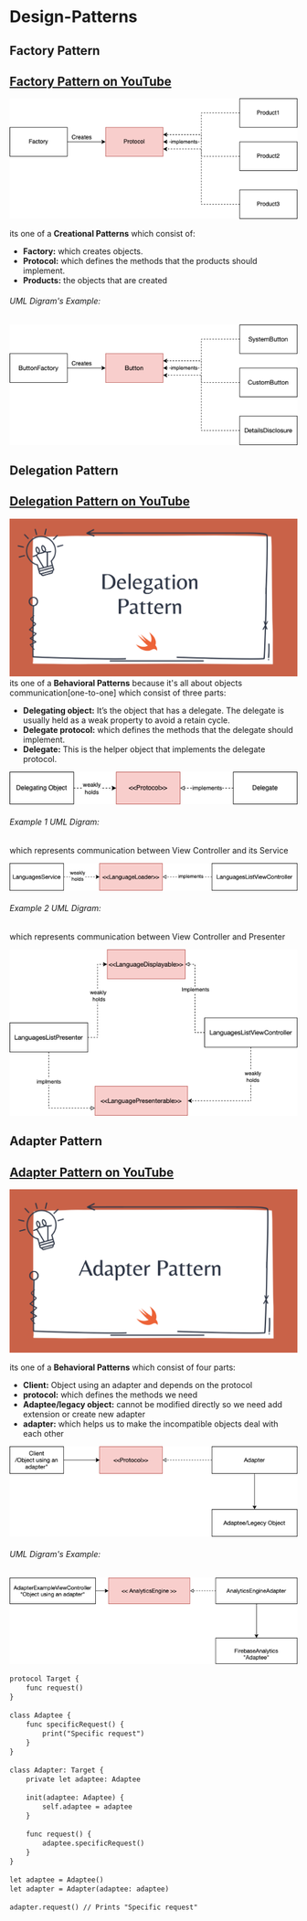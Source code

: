 # Design-Patterns

## Factory Pattern
## [ Factory Pattern on YouTube]()
[![](FactoryPattern.playground/Resources/FactoryPattern.png)]()

its one of a <b>Creational Patterns</b> which consist of:
- <b>Factory:</b> which creates objects.
- <b>Protocol:</b> which defines the methods that the products should implement.
- <b>Products:</b> the objects that are created

<h6 align="left">UML Digram's Example:</h6>

[![](FactoryPattern.playground/Resources/FactoryPatternExample.png)]()

## Delegation Pattern
## [ Delegation Pattern on YouTube](https://youtu.be/-rZIJxm8B0s)
[![](DelegationPattern/DelegationPattern/Resources/banner.png)](https://youtu.be/-rZIJxm8B0s)
its one of a <b>Behavioral Patterns</b> because it's all about objects communication[one-to-one] which consist of three parts:
- <b>Delegating object:</b> It’s the object that has a delegate. The delegate is usually held as a weak property to avoid a retain cycle.
- <b>Delegate protocol:</b> which defines the methods that the delegate should implement.
- <b>Delegate:</b> This is the helper object that implements the delegate protocol.

[![](Resources/DelegationPattern/Delegation-Pattern.png)](https://youtu.be/-rZIJxm8B0s)
<h6 align="left">Example 1 UML Digram:</h6>which represents communication between View Controller and its Service

[![](Resources/DelegationPattern/delegation-pattern-ex-1.png)]()

<h6 align="left">Example 2 UML Digram:</h6> which represents communication between View Controller and Presenter

[![](Resources/DelegationPattern/delegation-pattern-ex-2.png)]()

## Adapter Pattern
## [ Adapter Pattern on YouTube](https://youtu.be/3TPtH6z6qpM)
[![](AdapterPattern/AdapterPattern/Resources/adapter-banner.png)](https://youtu.be/3TPtH6z6qpM)

its one of a <b>Behavioral Patterns</b> which consist of four parts:
- <b>Client:</b> Object using an adapter and depends on the protocol
- <b>protocol:</b> which defines the methods we need 
- <b>Adaptee/legacy object:</b> cannot be modified directly so we need add extension or create new adapter
- <b>adapter:</b> which helps us to make the incompatible objects deal with each other

[![](AdapterPattern/AdapterPattern/Resources/AdapterPattern.png)](https://youtu.be/3TPtH6z6qpM)
<h6 align="left">UML Digram's Example:</h6>

[![](AdapterPattern/AdapterPattern/Resources/AdapterPattern-example.png)](https://youtu.be/3TPtH6z6qpM)
```
protocol Target {
    func request()
}

class Adaptee {
    func specificRequest() {
        print("Specific request")
    }
}

class Adapter: Target {
    private let adaptee: Adaptee

    init(adaptee: Adaptee) {
        self.adaptee = adaptee
    }

    func request() {
        adaptee.specificRequest()
    }
}

let adaptee = Adaptee()
let adapter = Adapter(adaptee: adaptee)

adapter.request() // Prints "Specific request"
```
